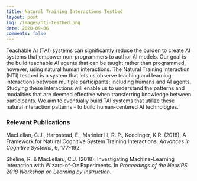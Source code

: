 ```yaml
---
title: Natural Training Interactions Testbed
layout: post
img: /images/nti-testbed.png
date: 2020-09-06
comments: false
---
```


Teachable AI (TAI) systems can significantly reduce the burden to create AI systems that empower non-programmers to author AI models. Our goal is the build teachable AI agents that can be taught rather than programmed, however, using natural human interactions. The Natural Training Interaction (NTI) testbed is a system that lets us observe teaching and learning interactions between multiple participants; including humans and AI agents. Studying these interactions will enable us to understand the patterns and modalities that are deemed effective when transferring knowledge between participants. We aim to eventually build TAI systems that utilize these natural interaction patterns - to build human-centered AI technologies.

### Relevant Publications

MacLellan, C.J., Harpstead, E., Marinier III, R. P., Koedinger, K.R. (2018). A
Framework for Natural Cognitive System Training Interactions. _Advances in
Cognitive Systems_, 6, 177-192. [<i class="far fa-file-pdf"></i>][1]

Sheline, R. & MacLellan., C.J. (2018). Investigating Machine-Learning
Interaction with Wizard-of-Oz Experiments. In _Proceedings of the NeurIPS 2018
Workshop on Learning by Instruction_.[<i class="far fa-file-pdf"></i>][2]

[1]: https://chrismaclellan.com/media/publications/maclellan-2018.pdf
[2]: https://chrismaclellan.com/media/publications/Sheline-2018.pdf

